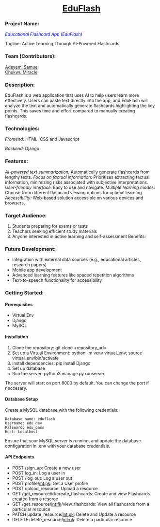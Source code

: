<h1 align='center' style='text-decoration:underline'>EduFlash</h1>
<h3>Project Name:</h3> <p style='color:blue'><em>Educational Flashcard App (EduFlash)</em></p>

Tagline: Active Learning Through AI-Powered Flashcards

### Team (Contributors):

<a href="https://github.com/Samfrodo9">Adeyemi Samuel</a>
<br>
<a href="https://github.com/Mimifresh/">Chukwu Miracle</a>


### Description:

EduFlash is a web application that uses AI to help users learn more effectively. Users can paste text directly into the app, and EduFlash will analyze the text and automatically generate flashcards highlighting the key points. This saves time and effort compared to manually creating flashcards.

### Technologies:

*Frontend:* HTML, CSS and Javascript

*Backend:* Django



### Features:

*AI-powered text summarization:* Automatically generate flashcards from lengthy texts.
*Focus on factual information:* Prioritizes extracting factual information, minimizing risks associated with subjective interpretations.
*User-friendly interface:* Easy to use and navigate.
*Multiple learning modes:* Choose from different flashcard viewing options for optimal learning.
*Accessibility:* Web-based solution accessible on various devices and browsers.

### Target Audience:

1. Students preparing for exams or tests
2. Teachers seeking efficient study materials
3. Anyone interested in active learning and self-assessment
Benefits:

### Future Development:

* Integration with external data sources (e.g., educational articles, research papers)
* Mobile app development
* Advanced learning features like spaced repetition algorithms
* Text-to-speech functionality for accessibility

### Getting Started:
#### Prerequisites
- Virtual Env
- Django
- MySQL

#### Installation
1. Clone the repository: git clone <repository_url>
2. Set up a Virtual Environment: python -m venv virtual_env; source virtual_env/bin/activate
3. Install dependencies: pip install Django
4. Set up database
4. Run the server: python3 manage.py runserver

The server will start on port 8000 by default. You can change the port if neccesary.

#### Database Setup
Create a MySQL database with the following credentials:

	Database name: eduflash
	Username: edu_dev
	Password: edu_pass
	Host: Localhost

Ensure that your MySQL server is running, and update the database configuration in .env with your database credentials.


#### API Endpoints
- POST /sign_up: Create a new user
- POST log_in: Log a user in
- POST /log_out: Log a user out
- POST profile/<int:pk>: Get a User profile
- POST upload_resource: Upload a resource
- GET /get_resource/id/create_flashcards: Create and view Flashcards created from a resorce
- GET /get_resource/<int:fk>/view_flashcards: View all flashcards from a particular resource
- PATCH update_resource/<int:pk>: Delete and Update a resource
- DELETE delete_resource/<int:pk>: Delete a particular resource
